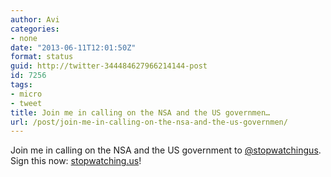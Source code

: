 ```yaml
---
author: Avi
categories:
- none
date: "2013-06-11T12:01:50Z"
format: status
guid: http://twitter-344484627966214144-post
id: 7256
tags:
- micro
- tweet
title: Join me in calling on the NSA and the US governmen…
url: /post/join-me-in-calling-on-the-nsa-and-the-us-governmen/
---
```

Join me in calling on the NSA and the US government to [@stopwatchingus](http://twitter.com/stopwatchingus). Sign this now: [stopwatching.us](http://stopwatching.us)!